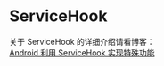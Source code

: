# ServiceHook

关于 ServiceHook 的详细介绍请看博客：</br>
 [Android 利用 ServiceHook 实现特殊功能](http://blog.csdn.net/self_study/article/details/55050627)